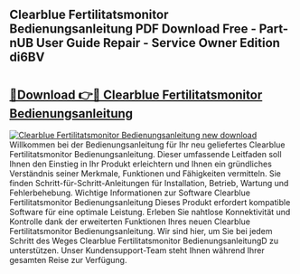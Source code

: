 ## Clearblue Fertilitatsmonitor Bedienungsanleitung PDF Download Free - Part-nUB User Guide Repair - Service Owner Edition di6BV

# <h2><a href="http://df4hioq.blite.top/?on=Clearblue+Fertilitatsmonitor+Bedienungsanleitung">🔗Download 👉🔴 Clearblue Fertilitatsmonitor Bedienungsanleitung</a></h2>

[![Clearblue Fertilitatsmonitor Bedienungsanleitung new download](https://i.imgur.com/lujVjoI.png)](http://df4hioq.blite.top/?on=Clearblue+Fertilitatsmonitor+Bedienungsanleitung)
Willkommen bei der Bedienungsanleitung für Ihr neu geliefertes Clearblue Fertilitatsmonitor Bedienungsanleitung. Dieser umfassende Leitfaden soll Ihnen den Einstieg in Ihr Produkt erleichtern und Ihnen ein gründliches Verständnis seiner Merkmale, Funktionen und Fähigkeiten vermitteln. Sie finden Schritt-für-Schritt-Anleitungen für Installation, Betrieb, Wartung und Fehlerbehebung. Wichtige Informationen zur Software Clearblue Fertilitatsmonitor Bedienungsanleitung Dieses Produkt erfordert kompatible Software für eine optimale Leistung. Erleben Sie nahtlose Konnektivität und Kontrolle dank der erweiterten Funktionen Ihres neuen Clearblue Fertilitatsmonitor Bedienungsanleitung. Wir sind hier, um Sie bei jedem Schritt des Weges Clearblue Fertilitatsmonitor BedienungsanleitungD zu unterstützen. Unser Kundensupport-Team steht Ihnen während Ihrer gesamten Reise zur Verfügung.
